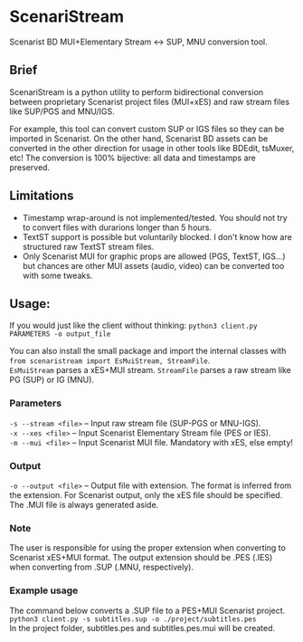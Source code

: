 # ScenariStream
Scenarist BD MUI+Elementary Stream <-> SUP, MNU conversion tool.

## Brief
ScenariStream is a python utility to perform bidirectional conversion between proprietary Scenarist project files (MUI+xES) and raw stream files like SUP/PGS and MNU/IGS.

For example, this tool can convert custom SUP or IGS files so they can be imported in Scenarist. On the other hand, Scenarist BD assets can be converted in the other direction for usage in other tools like BDEdit, tsMuxer, etc! The conversion is 100% bijective: all data and timestamps are preserved.

## Limitations
- Timestamp wrap-around is not implemented/tested. You should not try to convert files with durarions longer than 5 hours.
- TextST support is possible but voluntarily blocked. I don't know how are structured raw TextST stream files.
- Only Scenarist MUI for graphic props are allowed (PGS, TextST, IGS…) but chances are other MUI assets (audio, video) can be converted too with some tweaks.

## Usage:
If you would just like the client without thinking:
`python3 client.py PARAMETERS -o output_file`<br>

You can also install the small package and import the internal classes with `from scenaristream import EsMuiStream, StreamFile`.<br>
`EsMuiStream` parses a xES+MUI stream. `StreamFile` parses a raw stream like PG (SUP) or IG (MNU).

### Parameters
`-s --stream <file>` – Input raw stream file (SUP-PGS or MNU-IGS).<br>
`-x --xes <file>` – Input Scenarist Elementary Stream file (PES or IES).<br>
`-m --mui <file>` – Input Scenarist MUI file. Mandatory with xES, else empty!

### Output
`-o --output <file>` – Output file with extension. The format is inferred from the extension. For Scenarist output, only the xES file should be specified. The .MUI file is always generated aside.

### Note
The user is responsible for using the proper extension when converting to Scenarist xES+MUI format. The output extension should be .PES (.IES) when converting from .SUP (.MNU, respectively).

### Example usage
The command below converts a .SUP file to a PES+MUI Scenarist project.<br>
`python3 client.py -s subtitles.sup -o ./project/subtitles.pes`<br>
In the project folder, subtitles.pes and subtitles.pes.mui will be created.